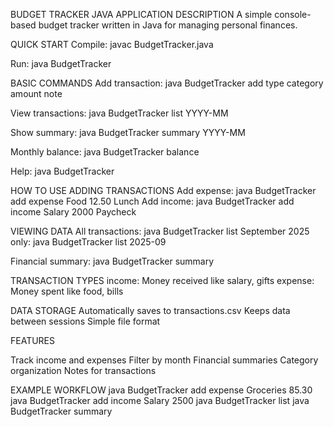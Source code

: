 BUDGET TRACKER JAVA APPLICATION
DESCRIPTION
A simple console-based budget tracker written in Java for managing personal finances.

QUICK START
Compile: javac BudgetTracker.java

Run: java BudgetTracker

BASIC COMMANDS
Add transaction: java BudgetTracker add type category amount note

View transactions: java BudgetTracker list YYYY-MM

Show summary: java BudgetTracker summary YYYY-MM

Monthly balance: java BudgetTracker balance

Help: java BudgetTracker

HOW TO USE
ADDING TRANSACTIONS
Add expense:
java BudgetTracker add expense Food 12.50 Lunch
Add income:
java BudgetTracker add income Salary 2000 Paycheck

VIEWING DATA
All transactions:
java BudgetTracker list
September 2025 only:
java BudgetTracker list 2025-09

Financial summary:
java BudgetTracker summary

TRANSACTION TYPES
income: Money received like salary, gifts
expense: Money spent like food, bills

DATA STORAGE
Automatically saves to transactions.csv
Keeps data between sessions
Simple file format

FEATURES

Track income and expenses
Filter by month
Financial summaries
Category organization
Notes for transactions

EXAMPLE WORKFLOW
java BudgetTracker add expense Groceries 85.30
java BudgetTracker add income Salary 2500
java BudgetTracker list
java BudgetTracker summary
